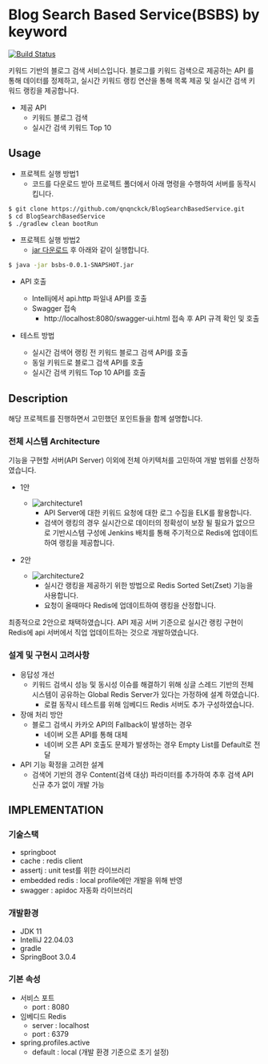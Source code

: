 # Blog Search Based Service(BSBS) by keyword
[![Build Status](https://travis-ci.org/dwyl/esta.svg?branch=master)](https://travis-ci.org/)

키워드 기반의 블로그 검색 서비스입니다. 블로그를 키워드 검색으로 제공하는 API 를 통해 데이터를
정제하고, 실시간 키워드 랭킹 연산을 통해 목록 제공 및 실시간 검색 키워드 랭킹을 제공합니다.

* 제공 API
    * 키워드 블로그 검색
    * 실시간 검색 키워드 Top 10

## Usage
* 프로젝트 실행 방법1
    * 코드를 다운로드 받아 프로젝트 폴더에서 아래 명령을 수행하여 서버를 동작시킵니다.
```sh
$ git clone https://github.com/qnqnckck/BlogSearchBasedService.git
$ cd BlogSearchBasedService
$ ./gradlew clean bootRun
```
* 프로젝트 실행 방법2
  * [jar 다운로드](https://drive.google.com/file/d/1oFIwunouO7kyLee1a125q1R5bzB3832h/view?usp=share_link) 후 아래와 같이 실행합니다.

```sh
$ java -jar bsbs-0.0.1-SNAPSHOT.jar
```


* API 호출
    * Intellij에서 api.http 파일내 API를 호출
    * Swagger 접속
        * http://localhost:8080/swagger-ui.html 접속 후 API 규격 확인 및 호출


* 테스트 방법
    * 실시간 검색어 랭킹 전 키워드 블로그 검색 API를 호출
    * 동일 키워드로 블로그 검색 API를 호출
    * 실시간 검색 키워드 Top 10 API를 호출

## Description
해당 프로젝트를 진행하면서 고민했던 포인트들을 함께 설명합니다.
### 전체 시스템 Architecture
기능을 구현할 서버(API Server) 이외에 전체 아키텍처를 고민하여 개발 범위를 산정하였습니다.
* 1안
    * ![architecture1](https://user-images.githubusercontent.com/10949665/226685929-3813ef0a-f73b-4eae-a646-9c34bf1d16b9.png)
        * API Server에 대한 키워드 요청에 대한 로그 수집을 ELK를 활용합니다.
        * 검색어 랭킹의 경우 실시간으로 데이터의 정확성이 보장 될 필요가 없으므로 기반시스템 구성에 Jenkins 배치를 통해 주기적으로 Redis에 업데이트하여 랭킹을 제공합니다.


* 2안
    * ![architecture2](https://user-images.githubusercontent.com/10949665/226685956-3f82f6b1-97c1-411f-87b3-6145bdecadb1.png)
        * 실시간 랭킹을 제공하기 위한 방법으로 Redis Sorted Set(Zset) 기능을 사용합니다.
        * 요청이 올때마다 Redis에 업데이트하여 랭킹을 산정합니다.

최종적으로 2안으로 채택하였습니다. API 제공 서버 기준으로 실시간 랭킹 구현이 Redis에 api 서버에서 직업 업데이트하는 것으로 개발하였습니다.

### 설계 및 구현시 고려사항
* 응답성 개선
  * 키워드 검색시 성능 및 동시성 이슈를 해결하기 위해 싱글 스레드 기반의 전체 시스템이 공유하는 Global Redis Server가 있다는 가정하에 설계 하였습니다.
    * 로컬 동작시 테스트를 위해 임베디드 Redis 서버도 추가 구성하였습니다.
* 장애 처리 방안
  * 블로그 검색시 카카오 API의 Fallback이 발생하는 경우
    * 네이버 오픈 API를 통해 대체
    * 네이버 오픈 API 호출도 문제가 발생하는 경우 Empty List를 Default로 전달
* API 기능 확정을 고려한 설계
    * 검색어 기반의 경우 Content(검색 대상) 파라미터를 추가하여 추후 검색 API 신규 추가 없이 개발 가능

## IMPLEMENTATION
### 기술스택
* springboot
* cache : redis client
* assertj : unit test를 위한 라이브러리
* embedded redis : local profile에만 개발을 위해 반영
* swagger : apidoc 자동화 라이브러리

### 개발환경
* JDK 11
* IntelliJ 22.04.03
* gradle
* SpringBoot 3.0.4

### 기본 속성
* 서비스 포트
    * port : 8080
* 임베디드 Redis
    * server : localhost
    * port : 6379
* spring.profiles.active
    * default : local (개발 환경 기준으로 초기 설정)

